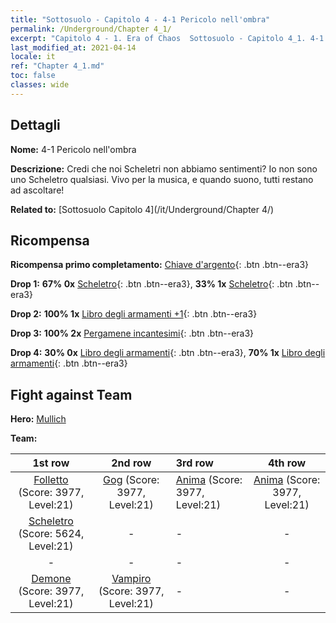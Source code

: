 ```yaml
---
title: "Sottosuolo - Capitolo 4 - 4-1 Pericolo nell'ombra"
permalink: /Underground/Chapter 4_1/
excerpt: "Capitolo 4 - 1. Era of Chaos  Sottosuolo - Capitolo 4_1. 4-1 Pericolo nell'ombra"
last_modified_at: 2021-04-14
locale: it
ref: "Chapter 4_1.md"
toc: false
classes: wide
---
```


## Dettagli

 **Nome:** 4-1 Pericolo nell'ombra

 **Descrizione:** Credi che noi Scheletri non abbiamo sentimenti? Io non sono uno Scheletro qualsiasi. Vivo per la musica, e quando suono, tutti restano ad ascoltare!

 **Related to:** [Sottosuolo Capitolo 4](/it/Underground/Chapter 4/)

## Ricompensa

 **Ricompensa primo completamento:** [Chiave d'argento](/it/Items/con_693/){: .btn .btn--era3}

 **Drop 1:** **67% 0x** [Scheletro](/it/Items/unt_208/){: .btn .btn--era3}, **33% 1x** [Scheletro](/it/Items/unt_208/){: .btn .btn--era3}

 **Drop 2:** **100% 1x** [Libro degli armamenti +1](/it/Items/mat_25/){: .btn .btn--era3}

 **Drop 3:** **100% 2x** [Pergamene incantesimi](/it/Items/con_694/){: .btn .btn--era3}

 **Drop 4:** **30% 0x** [Libro degli armamenti](/it/Items/mat_18/){: .btn .btn--era3}, **70% 1x** [Libro degli armamenti](/it/Items/mat_18/){: .btn .btn--era3}


## Fight against Team
 **Hero:** [Mullich](/it/heroes/Mullich/)

 **Team:**


  | 1st row | 2nd row | 3rd row | 4th row |
  |:----:|:----:|:----|:----:|
  | [Folletto](/it/units/Imp/) (Score: 3977, Level:21)  | [Gog](/it/units/Gog/) (Score: 3977, Level:21)  | [Anima](/it/units/Wight/) (Score: 3977, Level:21)  | [Anima](/it/units/Wight/) (Score: 3977, Level:21)  |
  | [Scheletro](/it/units/Skeleton/) (Score: 5624, Level:21)  | - | - | - |
  | - | - | - | - |
  | [Demone](/it/units/Demon/) (Score: 3977, Level:21)  | [Vampiro](/it/units/Vampire/) (Score: 3977, Level:21)  | - | - |


